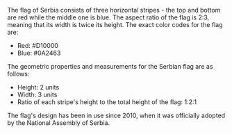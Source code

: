 The flag of Serbia consists of three horizontal stripes - the top and bottom are red while the middle one is blue. The aspect ratio of the flag is 2:3, meaning that its width is twice its height. The exact color codes for the flag are: 
- Red: #D10000
- Blue: #0A2463 

The geometric properties and measurements for the Serbian flag are as follows:
- Height: 2 units
- Width: 3 units
- Ratio of each stripe's height to the total height of the flag: 1:2:1

The flag's design has been in use since 2010, when it was officially adopted by the National Assembly of Serbia.
